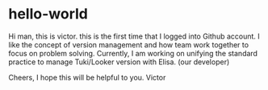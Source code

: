 # hello-world

Hi man, this is victor. this is the first time that I logged into Github account. 
I like the concept of version management and how team work together to focus on problem solving. 
Currently, I am working on unifying the standard practice to manage Tuki/Looker version with Elisa. (our developer)

Cheers, I hope this will be helpful to you.
Victor

